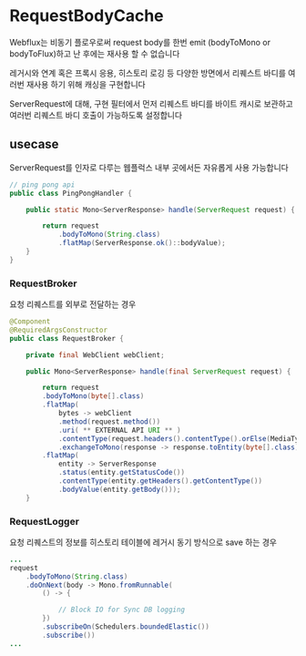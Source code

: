 # RequestBodyCache
Webflux는 비동기 플로우로써 request body를 한번 emit (bodyToMono or bodyToFlux)하고 난 후에는 재사용 할 수 없습니다

레거시와 연계 혹은 프록시 응용, 히스토리 로깅 등 다양한 방면에서 리퀘스트 바디를 여러번 재사용 하기 위해 캐싱을 구현합니다

ServerRequest에 대해,
구현 필터에서 먼저 리퀘스트 바디를 바이트 캐시로 보관하고 여러번 리퀘스트 바디 호출이 가능하도록 설정합니다

## usecase

ServerRequest를 인자로 다루는 웹플럭스 내부 곳에서든 자유롭게 사용 가능합니다

```java
// ping pong api
public class PingPongHandler {

    public static Mono<ServerResponse> handle(ServerRequest request) {

        return request
            .bodyToMono(String.class)
            .flatMap(ServerResponse.ok()::bodyValue);
    }
}
```

### RequestBroker

요청 리퀘스트를 외부로 전달하는 경우

```java
@Component
@RequiredArgsConstructor
public class RequestBroker {

    private final WebClient webClient;

    public Mono<ServerResponse> handle(final ServerRequest request) {

        return request
        .bodyToMono(byte[].class)
        .flatMap(
            bytes -> webClient
            .method(request.method())
            .uri( ** EXTERNAL API URI ** )
            .contentType(request.headers().contentType().orElse(MediaType.TEXT_PLAIN))
            .exchangeToMono(response -> response.toEntity(byte[].class)))
        .flatMap(
            entity -> ServerResponse
            .status(entity.getStatusCode())
            .contentType(entity.getHeaders().getContentType())
            .bodyValue(entity.getBody()));
    }
```

### RequestLogger

요청 리퀘스트의 정보를 히스토리 테이블에 레거시 동기 방식으로 save 하는 경우

```java
...
request
    .bodyToMono(String.class)
    .doOnNext(body -> Mono.fromRunnable(
        () -> {

            // Block IO for Sync DB logging
        })
        .subscribeOn(Schedulers.boundedElastic())
        .subscribe())
...
```
